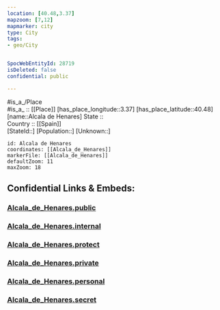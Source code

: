 ```yaml
---
location: [40.48,3.37] 
mapzoom: [7,12] 
mapmarker: city 
type: City
tags:
- geo/City


SpocWebEntityId: 28719
isDeleted: false
confidential: public

---
```

#is_a_/Place  
#is_a_ :: [[Place]] 
[has_place_longitude::3.37] 
[has_place_latitude::40.48] 
[name::Alcala de Henares] 
State ::  
Country :: [[Spain]]  
[StateId::] 
[Population::] 
[Unknown::] 


```leaflet
id: Alcala de Henares
coordinates: [[Alcala_de_Henares]] 
markerFile: [[Alcala_de_Henares]] 
defaultZoom: 11 
maxZoom: 18
```


## Confidential Links & Embeds: 

### [Alcala_de_Henares.public](/_public/\Earth\Continent\Europe\Europe~South\Spain\CityAlcala_de_Henares.public.md) 

### [Alcala_de_Henares.internal](/_internal/\Earth\Continent\Europe\Europe~South\Spain\CityAlcala_de_Henares.internal.md) 

### [Alcala_de_Henares.protect](/_protect/\Earth\Continent\Europe\Europe~South\Spain\CityAlcala_de_Henares.protect.md) 

### [Alcala_de_Henares.private](/_private/\Earth\Continent\Europe\Europe~South\Spain\CityAlcala_de_Henares.private.md) 

### [Alcala_de_Henares.personal](/_personal/\Earth\Continent\Europe\Europe~South\Spain\CityAlcala_de_Henares.personal.md) 

### [Alcala_de_Henares.secret](/_secret/\Earth\Continent\Europe\Europe~South\Spain\CityAlcala_de_Henares.secret.md)

